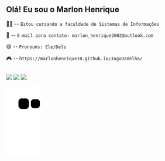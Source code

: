 ## Olá! Eu sou o Marlon Henrique

👨‍💻 -- ```Estou cursando a faculdade de Sistemas de Informações```

📧 -- ```E-mail para contato: marlon_henrique2002@outlook.com```

😄 -- ```Pronouns: Ele/Dele```

:video_game:	-- ```https://marlonhenrique10.github.io/JogoDaVelha/```

 ##
  
<div>
   <a href="https://instagram.com/marlo_henri?igshid=ZDskNTZiNTM=" target="_blank"><img src="https://img.shields.io/badge/-Instagram-%23E4405F?style=for-the-badge&logo=instagram&logoColor=white" target="_blank"></a>
  <a href = "mailto:contatomarlon_henrique2002@outlook.com"><img src="https://img.shields.io/badge/-Gmail-%23333?style=for-the-badge&logo=gmail&logoColor=white" target="_blank"></a>
  <a href="https://www.linkedin.com/in/marlon-henrique-1ba1841a4" target="_blank"><img src="https://img.shields.io/badge/-LinkedIn-%230077B5?style=for-the-badge&logo=linkedin&logoColor=white" target="_blank"></a> 
 
  
![Snake animation](https://github.com/Marlonhenrique10/Marlonhenrique/blob/output/github-contribution-grid-snake.svg)
</div>
